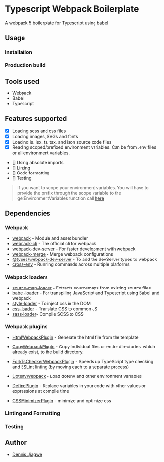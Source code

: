 # Typescript Webpack Boilerplate

A webpack 5 boilerplate for Typescript using babel

## Usage

### Installation

### Production build

## Tools used

- Webpack
- Babel
- Typescript

## Features supported

- [x] Loading scss and css files
- [x] Loading images, SVGs and fonts
- [x] Loading js, jsx, ts, tsx, and json source code files
- [x] Reading scoped/prefixed environment variables. Can be from .env files or all environment variables.
- [] Using absolute imports
- [] Linting
- [] Code formatting
- [] Testing

> If you want to scope your environment variables. You will have to provide the prefix through the scope variable to the getEnvironmentVariables function call [here](config/webpack.common.ts#L85)

## Dependencies

### Webpack

- [webpack](https://github.com/webpack/webpack) - Module and asset bundler
- [webpack-cli](https://github.com/webpack/webpack-cli) - The official cli for webpack
- [webpack-dev-server](https://github.com/webpack/webpack-dev-server) - For faster development with webpack
- [webpack-merge](https://github.com/survivejs/webpack-merge) - Merge webpack configurations
- [@types/webpack-dev-server](https://www.npmjs.com/package/@types/webpack-dev-server) - To add the devServer types to webpack
- [cross-env](https://github.com/kentcdodds/cross-env) - Running commands across multiple platforms

### Webpack loaders

- [source-map-loader](https://webpack.js.org/loaders/source-map-loader/) - Extracts sourcemaps from existing source files
- [babel-loader](https://webpack.js.org/loaders/babel-loader/) - For transpiling JavaScript and Typescript using Babel and webpack
- [style-loader](https://webpack.js.org/loaders/style-loader/) - To inject css in the DOM
- [css-loader](https://webpack.js.org/loaders/css-loader/) - Translate CSS to common JS
- [sass-loader](https://webpack.js.org/loaders/sass-loader/)- Compile SCSS to CSS

### Webpack plugins

- [HtmlWebpackPlugin](https://webpack.js.org/plugins/html-webpack-plugin/) - Generate the html file from the template

- [CopyWebpackPlugin](https://webpack.js.org/plugins/copy-webpack-plugin/) - Copy individual files or entire directories, which already exist, to the build directory.

- [ForkTsCheckerWebpackPlugin](https://github.com/TypeStrong/fork-ts-checker-webpack-plugin) - Speeds up TypeScript type checking and ESLint linting (by moving each to a separate process)

- [DotenvWebpack](https://github.com/mrsteele/dotenv-webpack) - Load dotenv and other environment variables

- [DefinePlugin](https://webpack.js.org/plugins/define-plugin/) - Replace variables in your code with other values or expressions at compile time

- [CSSMinimizerPlugin](https://webpack.js.org/plugins/css-minimizer-webpack-plugin/) - minimize and optimize css

### Linting and Formatting

### Testing

## Author

- [Dennis Jjagwe](https://twitter.com/dennisjjagwe)
